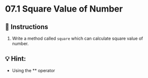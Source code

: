 # 07.1 Square Value of Number

## 📝 Instructions

1. Write a method called `square` which can calculate square value of number.

## 💡 Hint:

+ Using the ** operator